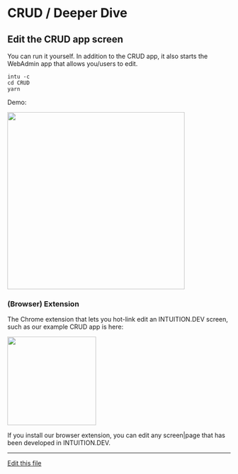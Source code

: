 
# CRUD / Deeper Dive


## Edit the CRUD app screen

You can run it yourself. In addition to the CRUD app, it also starts the WebAdmin app that allows you/users to edit.
```
intu -c
cd CRUD
yarn
```

Demo:

[<img src="http://img.youtube.com/vi/R9F4R4YNFLY/0.jpg" width="400"/>](http://www.youtube.com/watch?v=R9F4R4YNFLY)


### (Browser) Extension

The Chrome extension that lets you hot-link edit an INTUITION.DEV screen, such as our example CRUD app is here:

[<img src="https://lh3.googleusercontent.com/Ty_P-Jbc9OzJMo1AeBl-5UBrEonckRkdwRU0IubmDx4phGj3o2-yyXmsPcDs5_3jQfFPYWKIqr8=w640-h400-e365" width="200"/>](https://chrome.google.com/webstore/detail/webadmin/oaecohdoihcbaogfkhlfkcdbggnmmbek)

If you install our browser extension, you can edit any screen|page that has been developed in INTUITION.DEV. 

---

[Edit this file](https://github.com/intuition-dev/INTUDocs/tree/master/docs)